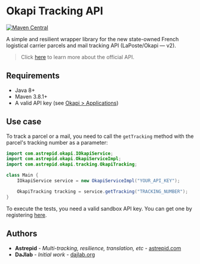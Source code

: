 # Okapi Tracking API

[![Maven Central](https://maven-badges.herokuapp.com/maven-central/com.astrepid/okapi-tracking-api/badge.svg)](https://maven-badges.herokuapp.com/maven-central/com.astrepid/okapi-tracking-api)


A simple and resilient wrapper library for the new state-owned French logistical carrier parcels and mail tracking API (LaPoste/Okapi — v2).
> Click [here](https://developer.laposte.fr/products/suivi/latest) to learn more about the official API.

## Requirements

- Java 8+
- Maven 3.8.1+
- A valid API key (see [Okapi > Applications](https://developer.laposte.fr/applications))

## Use case

To track a parcel or a mail, you need to call the `getTracking` method with the parcel's tracking number as a parameter:

```java
import com.astrepid.okapi.IOkapiService;
import com.astrepid.okapi.OkapiServiceImpl;
import com.astrepid.okapi.tracking.OkapiTracking;

class Main {
    IOkapiService service = new OkapiServiceImpl("YOUR_API_KEY");

    OkapiTracking tracking = service.getTracking("TRACKING_NUMBER");
}
```

To execute the tests, you need a valid sandbox API key. You can get one by registering [here](https://developer.laposte.fr).

## Authors

* **Astrepid** - *Multi-tracking, resilience, translation, etc* - [astrepid.com](https://astrepid.com)
* **DaJlab** - *Initial work* - [dajlab.org](https://dajlab.org)
